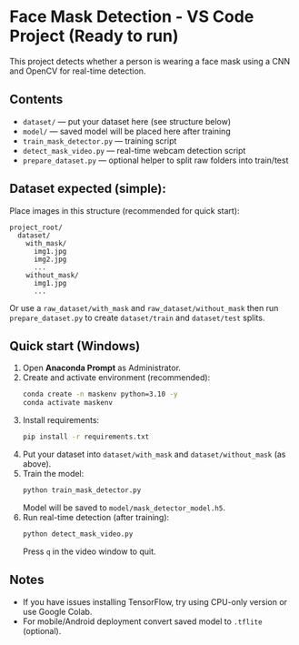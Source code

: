 # Face Mask Detection - VS Code Project (Ready to run)

This project detects whether a person is wearing a face mask using a CNN and OpenCV for real-time detection.

## Contents
- `dataset/` — put your dataset here (see structure below)
- `model/` — saved model will be placed here after training
- `train_mask_detector.py` — training script
- `detect_mask_video.py` — real-time webcam detection script
- `prepare_dataset.py` — optional helper to split raw folders into train/test

## Dataset expected (simple):
Place images in this structure (recommended for quick start):
```
project_root/
  dataset/
    with_mask/
      img1.jpg
      img2.jpg
      ...
    without_mask/
      img1.jpg
      ...
```
Or use a `raw_dataset/with_mask` and `raw_dataset/without_mask` then run `prepare_dataset.py` to create `dataset/train` and `dataset/test` splits.

## Quick start (Windows)
1. Open **Anaconda Prompt** as Administrator.
2. Create and activate environment (recommended):
   ```bash
   conda create -n maskenv python=3.10 -y
   conda activate maskenv
   ```
3. Install requirements:
   ```bash
   pip install -r requirements.txt
   ```
4. Put your dataset into `dataset/with_mask` and `dataset/without_mask` (as above).
5. Train the model:
   ```bash
   python train_mask_detector.py
   ```
   Model will be saved to `model/mask_detector_model.h5`.
6. Run real-time detection (after training):
   ```bash
   python detect_mask_video.py
   ```
   Press `q` in the video window to quit.

## Notes
- If you have issues installing TensorFlow, try using CPU-only version or use Google Colab.
- For mobile/Android deployment convert saved model to `.tflite` (optional).
